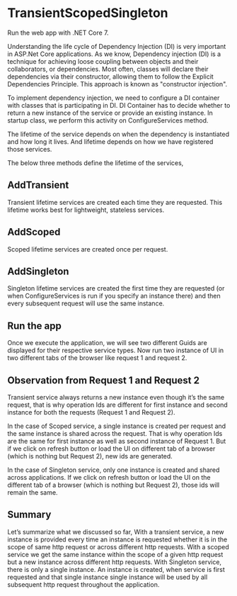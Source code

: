 # TransientScopedSingleton

Run the web app with .NET Core 7.

Understanding the life cycle of Dependency Injection (DI) is very important in ASP.Net Core applications. As we know, Dependency injection (DI) is a technique for achieving loose coupling between objects and their collaborators, or dependencies. Most often, classes will declare their dependencies via their constructor, allowing them to follow the Explicit Dependencies Principle. This approach is known as "constructor injection".
 
To implement dependency injection, we need to configure a DI container with classes that is participating in DI. DI Container has to decide whether to return a new instance of the service or provide an existing instance. In startup class, we perform this activity on ConfigureServices method.
 
The lifetime of the service depends on when the dependency is instantiated and how long it lives. And lifetime depends on how we have registered those services.
 
The below three methods define the lifetime of the services,

## AddTransient
Transient lifetime services are created each time they are requested. This lifetime works best for lightweight, stateless services.

## AddScoped
Scoped lifetime services are created once per request.

## AddSingleton
Singleton lifetime services are created the first time they are requested (or when ConfigureServices is run if you specify an instance there) and then every subsequent request will use the same instance.

## Run the app
Once we execute the application, we will see two different Guids are displayed for their respective service types. Now run two instance of UI in two different tabs of the browser like request 1 and request 2.

## Observation from Request 1 and Request 2
 
Transient service always returns a new instance even though it’s the same request, that is why operation Ids are different for first instance and second instance for both the requests (Request 1 and Request 2).
 
In the case of Scoped service, a single instance is created per request and the same instance is shared across the request. That is why operation Ids are the same for first instance as well as second instance of Request 1. But if we click on refresh button or load the UI on different tab of a browser (which is nothing but Request 2), new ids are generated.
 
In the case of Singleton service, only one instance is created and shared across applications. If we click on refresh button or load the UI on the different tab of a browser (which is nothing but Request 2), those ids will remain the same.

## Summary
 
Let’s summarize what we discussed so far,
With a transient service, a new instance is provided every time an instance is requested whether it is in the scope of same http request or across different http requests.
With a scoped service we get the same instance within the scope of a given http request but a new instance across different http requests.
With Singleton service, there is only a single instance. An instance is created, when service is first requested and that single instance single instance will be used by all subsequent http request throughout the application.
